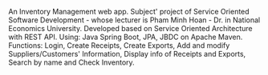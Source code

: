 An Inventory Management web app.
Subject' project of Service Oriented Software Development - whose lecturer is Pham Minh Hoan - Dr. in National Economics University.
Developed based on Service Oriented Architecture with REST API.
Using: Java Spring Boot, JPA, JBDC on Apache Maven.
Functions: Login, Create Receipts, Create Exports, Add and modify Suppliers/Customers' Information, Display info of Receipts and Exports, Search by name and Check Inventory.
